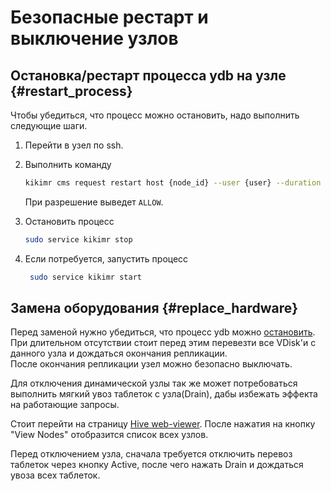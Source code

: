 # Безопасные рестарт и выключение узлов

## Остановка/рестарт процесса ydb на узле {#restart_process}

Чтобы убедиться, что процесс можно остановить, надо выполнить следующие шаги.

1. Перейти в узел по ssh.

1. Выполнить команду

    ```bash
    kikimr cms request restart host {node_id} --user {user} --duration 60 --dry --reason 'some-reason'
    ```

    При разрешение выведет `ALLOW`.

1. Остановить процесс

    ```bash
    sudo service kikimr stop
    ```

1. Если потребуется, запустить процесс

   ```bash
    sudo service kikimr start
    ```

## Замена оборудования {#replace_hardware}

Перед заменой нужно убедиться, что процесс ydb можно [остановить](#restart_process).  
При длительном отсутствии стоит перед этим перевезти все VDisk'и с данного узла и дождаться окончания репликации.  
После окончания репликации узел можно безопасно выключать.

Для отключения динамической узлы так же может потребоваться выполнить мягкий увоз таблеток с узла(Drain), дабы избежать эффекта на работающие запросы.

Стоит перейти на страницу [Hive web-viewer](../embedded_monitoring/hive.md).
После нажатия на кнопку "View Nodes" отобразится список всех узлов.

Перед отключением узла, сначала требуется отключить перевоз таблеток через кнопку Active, после чего нажать Drain и дождаться увоза всех таблеток.
